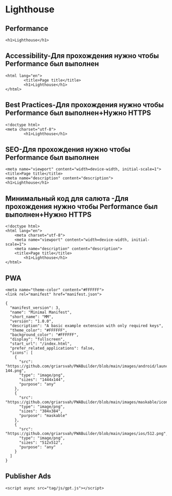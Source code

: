 # Lighthouse


## Performance
```
<h1>Lighthouse</h1>
```


## Accessibility-Для прохождения нужно чтобы Performance был выполнен
```
<html lang="en">
        <title>Page title</title>
        <h1>Lighthouse</h1>
</html>
```


## Best Practices-Для прохождения нужно чтобы Performance был выполнен+Нужно HTTPS
```
<!doctype html>
<meta charset="utf-8">
        <h1>Lighthouse</h1>
```


## SEO-Для прохождения нужно чтобы Performance был выполнен
```
<meta name="viewport" content="width=device-width, initial-scale=1">
<title>Page title</title>
<meta name="description" content="description">
<h1>Lighthouse</h1>
```


## Минимальный код для салюта -Для прохождения нужно чтобы Performance был выполнен+Нужно HTTPS
```
<!doctype html>
<html lang="en">
    <meta charset="utf-8">
    <meta name="viewport" content="width=device-width, initial-scale=1">
    <meta name="description" content="description">
    <title>Page title</title>
        <h1>Lighthouse</h1>
</html>
```

## PWA
```
<meta name="theme-color" content="#FFFFFF">
<link rel="manifest" href="manifest.json">
```

```
{
  "manifest_version": 3,
  "name": "Minimal Manifest",
  "short_name": "MM",
  "version": "1.0.0",
  "description": "A basic example extension with only required keys",
  "theme_color": "#FFFFFF",
  "background_color": "#FFFFFF",
  "display": "fullscreen",
  "start_url": "/index.html",
  "prefer_related_applications": false,
  "icons": [
    {
      "src": "https://github.com/griarsvah/PWABuilder/blob/main/images/android/launchericon-144.png",
      "type": "image/png",
      "sizes": "1444x144",
      "purpose": "any"
    },
    {
      "src": "https://github.com/griarsvah/PWABuilder/blob/main/images/maskable/icon_x384.png",
      "type": "image/png",
      "sizes": "384x384",
      "purpose": "maskable"
    },
    {
      "src": "https://github.com/griarsvah/PWABuilder/blob/main/images/ios/512.png",
      "type": "image/png",
      "sizes": "512x512",
      "purpose": "any"
    }
  ]
}
```


## Publisher Ads
```
<script async src="tag/js/gpt.js"></script>
```
